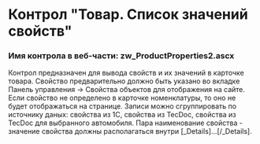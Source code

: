 ﻿---
description: 2.4.11.1
---
# Контрол "Товар. Список значений свойств"
### Имя контрола в веб-части: zw_ProductProperties2.ascx
Контрол предназначен для вывода свойств и их значений в карточке товара. Свойство предварительно должно быть указано во вкладке Панель управления -> Свойства объектов для отображения на сайте.
Если свойство не определено в карточке номенклатуры, то оно не будет отображаться на странице. Записи можно сгруппировать по источнику даных: свойства из 1С, свойства из TecDoc, свойства из TecDoc для выбранного автомобиля. 
Пара наименование свойства - значение свойства должны располагаться внутри [_Details]...[/_Details]. 
